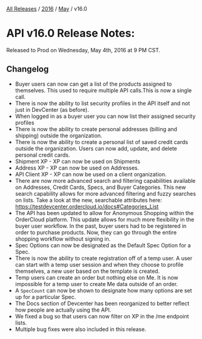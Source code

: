 [All Releases](../../README.md) / [2016](../README.md) / [May](README.md) / v16.0
# API v16.0 Release Notes:

Released to Prod on Wednesday, May 4th, 2016 at 9 PM CST.

## Changelog
- Buyer users can now can get a list of the products assigned to themselves. This used to require multiple API calls.This is now a single call.
- There is now the ability to list security profiles in the API itself and not just in DevCenter (as before).
- When logged in as a buyer user you can now list their assigned security profiles
- There is now the ability to create personal addresses (billing and shipping) outside the organization.
- There is now the ability to create a personal list of saved credit cards outside the organization. Users can now add, update, and delete personal credit cards.
- Shipment XP - XP can now be used on Shipments
- Address XP - XP can now be used on Addresses.
- API Client XP - XP can now be used on a client organization.
- There are now more advanced search and filtering capabilities available on Addresses, Credit Cards, Specs, and Buyer Categories. This new search capability allows for more advanced filtering and fuzzy searches on lists. Take a look at the new, searchable attributes here: https://testdevcenter.ordercloud.io/docs#Categories_List 
- The API has been updated to allow for Anonymous Shopping within the OrderCloud platform. This update allows for much more flexibility in the buyer user workflow. In the past, buyer users had to be registered in order to purchase products. Now, they can go through the entire shopping workflow without signing in.
- Spec Options can now be designated as the Default Spec Option for a Spec.
- There is now the ability to create registration off of a temp user. A user can start with a temp user session and when they choose to profile themselves, a new user based on the template is created.
- Temp users can create an order but nothing else on Me. It is now impossible for a temp user to create Me data outside of an order.
- A `SpecCount` can now be shown to designate how many options are set up for a particular Spec.
- The Docs section of Devcenter has been reorganized to better reflect how people are actually using the API.
- We fixed a bug so that users can now filter on XP in the /me endpoint lists.
- Multiple bug fixes were also included in this release.
